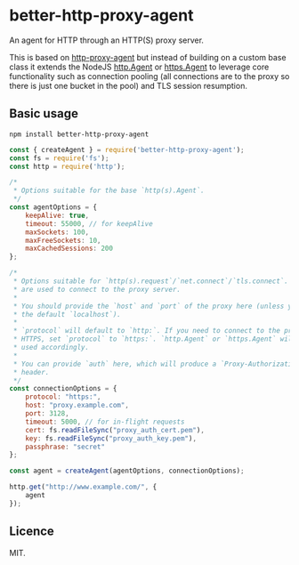 better-http-proxy-agent
=======================

An agent for HTTP through an HTTP(S) proxy server.

This is based on [http-proxy-agent](https://github.com/TooTallNate/node-http-proxy-agent)
but instead of building on a custom base class it extends the NodeJS
[http.Agent](https://nodejs.org/api/http.html#http_class_http_agent) or
[https.Agent](https://nodejs.org/api/https.html#https_class_https_agent) to leverage core
functionality such as connection pooling (all connections are to the proxy so there is
just one bucket in the pool) and TLS session resumption.

Basic usage
-----------

```
npm install better-http-proxy-agent
```

```javascript
const { createAgent } = require('better-http-proxy-agent');
const fs = require('fs');
const http = require('http');

/*
 * Options suitable for the base `http(s).Agent`.
 */
const agentOptions = {
    keepAlive: true,
    timeout: 55000, // for keepAlive
    maxSockets: 100,
    maxFreeSockets: 10,
    maxCachedSessions: 200
};

/*
 * Options suitable for `http(s).request`/`net.connect`/`tls.connect`. These
 * are used to connect to the proxy server.
 *
 * You should provide the `host` and `port` of the proxy here (unless you want
 * the default `localhost`).
 *
 * `protocol` will default to `http:`. If you need to connect to the proxy over
 * HTTPS, set `protocol` to `https:`. `http.Agent` or `https.Agent` will be
 * used accordingly.
 *
 * You can provide `auth` here, which will produce a `Proxy-Authorization`
 * header.
 */
const connectionOptions = {
    protocol: "https:",
    host: "proxy.example.com",
    port: 3128,
    timeout: 5000, // for in-flight requests
    cert: fs.readFileSync("proxy_auth_cert.pem"),
    key: fs.readFileSync("proxy_auth_key.pem"),
    passphrase: "secret"
};

const agent = createAgent(agentOptions, connectionOptions);

http.get("http://www.example.com/", {
    agent
});
```

Licence
-------

MIT.


